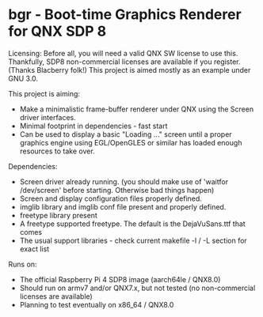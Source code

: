 # bgr - Boot-time Graphics Renderer for QNX SDP 8

Licensing:
Before all, you will need a valid QNX SW license to use this. Thankfully, SDP8 non-commercial licenses are available if you register. (Thanks Blacberry folk!)
This project is aimed mostly as an example under GNU 3.0. 

This project is aiming:
* Make a minimalistic frame-buffer renderer under QNX using the Screen driver interfaces.
* Minimal footprint in dependencies - fast start
* Can be used to display a basic "Loading ..." screen until a proper graphics engine using EGL/OpenGLES or similar has loaded enough resources to take over.

Dependencies:
* Screen driver already running. (you should make use of 'waitfor /dev/screen' before starting. Otherwise bad things happen)
* Screen and display configuration files properly defined.
* imglib library and imglib conf file present and properly defined.
* freetype library present
* A freetype supported freetype. The default is the DejaVuSans.ttf that comes
* The usual support libraries - check current makefile -l / -L section for exact list

Runs on:
* The official Raspberry Pi 4 SDP8 image (aarch64le / QNX8.0)
* Should run on armv7 and/or QNX7.x, but not tested (no non-commercial licenses are available)
* Planning to test eventually on x86_64 / QNX8.0
